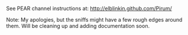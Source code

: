 See PEAR channel instructions at: http://elblinkin.github.com/Pirum/

Note:  My apologies, but the sniffs might have a few rough edges around them.  Will be cleaning up and adding documentation soon.
